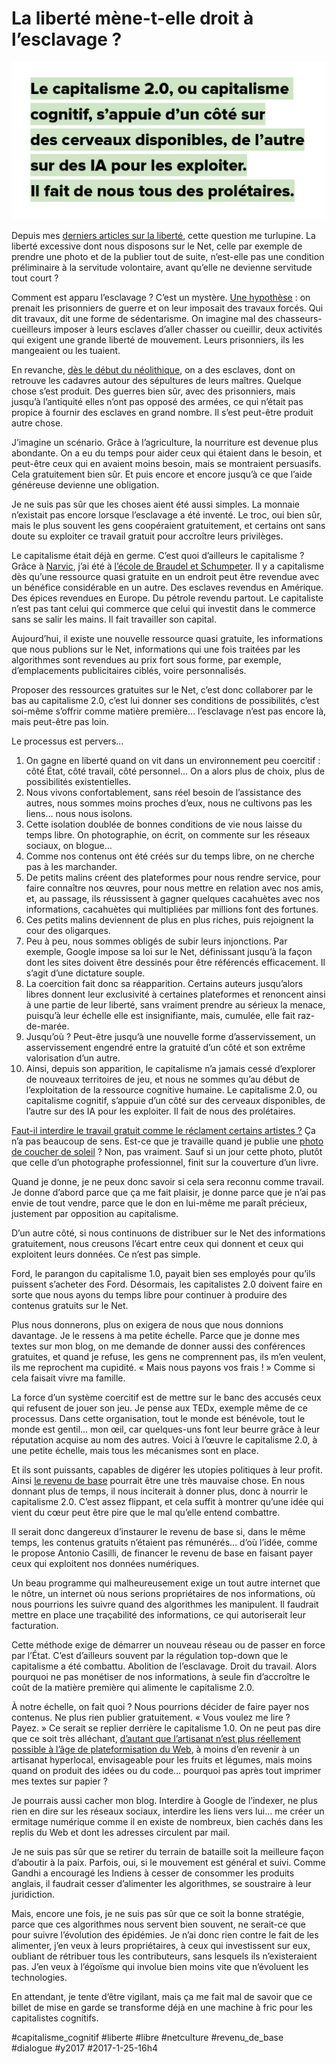 # La liberté mène-t-elle droit à l’esclavage ?

![](_i/illus.png)

Depuis mes [derniers articles sur la liberté](#liberte), cette question me turlupine. La liberté excessive dont nous disposons sur le Net, celle par exemple de prendre une photo et de la publier tout de suite, n’est-elle pas une condition préliminaire à la servitude volontaire, avant qu’elle ne devienne servitude tout court ?

Comment est apparu l’esclavage ? C’est un mystère. [Une hypothèse](http://www.antiquite.ac-versailles.fr/esclaves/servi02.htm) : on prenait les prisonniers de guerre et on leur imposait des travaux forcés. Qui dit travaux, dit une forme de sédentarisme. On imagine mal des chasseurs-cueilleurs imposer à leurs esclaves d’aller chasser ou cueillir, deux activités qui exigent une grande liberté de mouvement. Leurs prisonniers, ils les mangeaient ou les tuaient.

En revanche, [dès le début du néolithique](https://fr.wikipedia.org/wiki/Histoire_de_l’esclavage), on a des esclaves, dont on retrouve les cadavres autour des sépultures de leurs maîtres. Quelque chose s’est produit. Des guerres bien sûr, avec des prisonniers, mais jusqu’à l’antiquité elles n’ont pas opposé des armées, ce qui n’était pas propice à fournir des esclaves en grand nombre. Il s’est peut-être produit autre chose.

J’imagine un scénario. Grâce à l’agriculture, la nourriture est devenue plus abondante. On a eu du temps pour aider ceux qui étaient dans le besoin, et peut-être ceux qui en avaient moins besoin, mais se montraient persuasifs. Cela gratuitement bien sûr. Et puis encore et encore jusqu’à ce que l’aide généreuse devienne une obligation.

Je ne suis pas sûr que les choses aient été aussi simples. La monnaie n’existait pas encore lorsque l’esclavage a été inventé. Le troc, oui bien sûr, mais le plus souvent les gens coopéraient gratuitement, et certains ont sans doute su exploiter ce travail gratuit pour accroître leurs privilèges.

Le capitalisme était déjà en germe. C’est quoi d’ailleurs le capitalisme ? Grâce à [Narvic](https://twitter.com/narvic), j’ai été à [l’école de Braudel et Schumpeter](https://www.cairn.info/revue-l-economie-politique-2006-1-page-99.htm). Il y a capitalisme dès qu’une ressource quasi gratuite en un endroit peut être revendue avec un bénéfice considérable en un autre. Des esclaves revendus en Amérique. Des épices revendues en Europe. Du pétrole revendu partout. Le capitaliste n’est pas tant celui qui commerce que celui qui investit dans le commerce sans se salir les mains. Il fait travailler son capital.

Aujourd’hui, il existe une nouvelle ressource quasi gratuite, les informations que nous publions sur le Net, informations qui une fois traitées par les algorithmes sont revendues au prix fort sous forme, par exemple, d’emplacements publicitaires ciblés, voire personnalisés.

Proposer des ressources gratuites sur le Net, c’est donc collaborer par le bas au capitalisme 2.0, c’est lui donner ses conditions de possibilités, c’est soi-même s’offrir comme matière première… l’esclavage n’est pas encore là, mais peut-être pas loin.

Le processus est pervers…

1. On gagne en liberté quand on vit dans un environnement peu coercitif : côté État, côté travail, côté personnel… On a alors plus de choix, plus de possibilités existentielles.
2. Nous vivons confortablement, sans réel besoin de l’assistance des autres, nous sommes moins proches d’eux, nous ne cultivons pas les liens… nous nous isolons.
3. Cette isolation doublée de bonnes conditions de vie nous laisse du temps libre. On photographie, on écrit, on commente sur les réseaux sociaux, on blogue…
4. Comme nos contenus ont été créés sur du temps libre, on ne cherche pas à les marchander.
5. De petits malins créent des plateformes pour nous rendre service, pour faire connaître nos œuvres, pour nous mettre en relation avec nos amis, et, au passage, ils réussissent à gagner quelques cacahuètes avec nos informations, cacahuètes qui multipliées par millions font des fortunes.
6. Ces petits malins deviennent de plus en plus riches, puis rejoignent la cour des oligarques.
7. Peu à peu, nous sommes obligés de subir leurs injonctions. Par exemple, Google impose sa loi sur le Net, définissant jusqu’à la façon dont les sites doivent être dessinés pour être référencés efficacement. Il s’agit d’une dictature souple.
8. La coercition fait donc sa réapparition. Certains auteurs jusqu’alors libres donnent leur exclusivité à certaines plateformes et renoncent ainsi à une partie de leur liberté, sans vraiment prendre au sérieux la menace, puisqu’à leur échelle elle est insignifiante, mais, cumulée, elle fait raz-de-marée.
9. Jusqu’où ? Peut-être jusqu’à une nouvelle forme d’asservissement, un asservissement engendré entre la gratuité d’un côté et son extrême valorisation d’un autre.
10. Ainsi, depuis son apparition, le capitalisme n’a jamais cessé d’explorer de nouveaux territoires de jeu, et nous ne sommes qu’au début de l’exploitation de la ressource cognitive humaine. Le capitalisme 2.0, ou capitalisme cognitif, s’appuie d’un côté sur des cerveaux disponibles, de l’autre sur des IA pour les exploiter. Il fait de nous des prolétaires.

[Faut-il interdire le travail gratuit comme le réclament certains artistes ?](http://www.telerama.fr/scenes/les-graphistes-en-colere-contre-la-fete-du-cinema,152905.php) Ça n’a pas beaucoup de sens. Est-ce que je travaille quand je publie une [photo de coucher de soleil](../../page/category/photoblog) ? Non, pas vraiment. Sauf si un jour cette photo, plutôt que celle d’un photographe professionnel, finit sur la couverture d’un livre.

Quand je donne, je ne peux donc savoir si cela sera reconnu comme travail. Je donne d’abord parce que ça me fait plaisir, je donne parce que je n’ai pas envie de tout vendre, parce que le don en lui-même me paraît précieux, justement par opposition au capitalisme.

D’un autre côté, si nous continuons de distribuer sur le Net des informations gratuitement, nous creusons l’écart entre ceux qui donnent et ceux qui exploitent leurs données. Ce n’est pas simple.

Ford, le parangon du capitalisme 1.0, payait bien ses employés pour qu’ils puissent s’acheter des Ford. Désormais, les capitalistes 2.0 doivent faire en sorte que nous ayons du temps libre pour continuer à produire des contenus gratuits sur le Net.

Plus nous donnerons, plus on exigera de nous que nous donnions davantage. Je le ressens à ma petite échelle. Parce que je donne mes textes sur mon blog, on me demande de donner aussi des conférences gratuites, et quand je refuse, les gens ne comprennent pas, ils m’en veulent, ils me reprochent ma cupidité. « Mais nous payons vos frais ! » Comme si cela faisait vivre ma famille.

La force d’un système coercitif est de mettre sur le banc des accusés ceux qui refusent de jouer son jeu. Je pense aux TEDx, exemple même de ce processus. Dans cette organisation, tout le monde est bénévole, tout le monde est gentil… mon œil, car quelques-uns font leur beurre grâce à leur réputation acquise au nom des autres. Voici à l’œuvre le capitalisme 2.0, à une petite échelle, mais tous les mécanismes sont en place.

Et ils sont puissants, capables de digérer les utopies politiques à leur profit. Ainsi [le revenu de base](#revenu-de-base) pourrait être une très mauvaise chose. En nous donnant plus de temps, il nous inciterait à donner plus, donc à nourrir le capitalisme 2.0. C’est assez flippant, et cela suffit à montrer qu’une idée qui vient du cœur peut être pire que le mal qu’elle entend combattre.

Il serait donc dangereux d’instaurer le revenu de base si, dans le même temps, les contenus gratuits n’étaient pas rémunérés… d’où l’idée, comme le propose Antonio Casilli, de financer le revenu de base en faisant payer ceux qui exploitent nos données numériques.

Un beau programme qui malheureusement exige un tout autre internet que le nôtre, un internet où nous serions propriétaires de nos informations, où nous pourrions les suivre quand des algorithmes les manipulent. Il faudrait mettre en place une traçabilité des informations, ce qui autoriserait leur facturation.

Cette méthode exige de démarrer un nouveau réseau ou de passer en force par l’État. C’est d’ailleurs souvent par la régulation top-down que le capitalisme a été combattu. Abolition de l’esclavage. Droit du travail. Alors pourquoi ne pas monétiser de nos informations, à seule fin d’accroître le coût de la matière première qui alimente le capitalisme 2.0.

À notre échelle, on fait quoi ? Nous pourrions décider de faire payer nos contenus. Ne plus rien publier gratuitement. « Vous voulez me lire ? Payez. » Ce serait se replier derrière le capitalisme 1.0. On ne peut pas dire que ce soit très alléchant, [d’autant que l’artisanat n’est plus réellement possible à l’âge de plateformisation du Web](../../2014/9/la-fin-de-lartisanat-numerique.md), à moins d’en revenir à un artisanat hyperlocal, envisageable pour les fruits et légumes, mais moins quand on produit des idées ou du code… pourquoi pas après tout imprimer mes textes sur papier ?

Je pourrais aussi cacher mon blog. Interdire à Google de l’indexer, ne plus rien en dire sur les réseaux sociaux, interdire les liens vers lui… me créer un ermitage numérique comme il en existe de nombreux, bien cachés dans les replis du Web et dont les adresses circulent par mail.

Je ne suis pas sûr que se retirer du terrain de bataille soit la meilleure façon d’aboutir à la paix. Parfois, oui, si le mouvement est général et suivi. Comme Gandhi a encouragé les Indiens à cesser de consommer les produits anglais, il faudrait cesser d’alimenter les algorithmes, se soustraire à leur juridiction.

Mais, encore une fois, je ne suis pas sûr que ce soit la bonne stratégie, parce que ces algorithmes nous servent bien souvent, ne serait-ce que pour suivre l’évolution des épidémies. Je n’ai donc rien contre le fait de les alimenter, j’en veux à leurs propriétaires, à ceux qui investissent sur eux, oubliant de rétribuer tous les contributeurs, sans lesquels ils n’existeraient pas. J’en veux à l’égoïsme qui involue bien moins vite que n’évoluent les technologies.

En attendant, je tente d’être vigilant, mais ça me fait mal de savoir que ce billet de mise en garde se transforme déjà en une machine à fric pour les capitalistes cognitifs.

#capitalisme_cognitif #liberte #libre #netculture #revenu_de_base #dialogue #y2017 #2017-1-25-16h4
